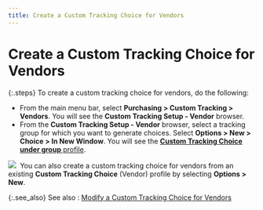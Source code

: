 ```yaml
---
title: Create a Custom Tracking Choice for Vendors
---
```


# Create a Custom Tracking Choice for Vendors


{:.steps}
To create a custom tracking choice for vendors,  do the following:

- From the main  menu bar, select **Purchasing &gt; Custom 
 Tracking &gt; Vendors**. You will see the **Custom 
 Tracking Setup - Vendor** browser.
- From the **Custom Tracking Setup - Vendor** browser,  select a tracking group for which you want to generate choices. Select  **Options &gt; New &gt; Choice &gt; In 
 New Window**. You will see the [**Custom Tracking Choice under group** profile]({{site.ct_baseurl}}/vendor-tracking/the_custom_tracking_choice_profile_(vendors).html).



![]({{site.ct_baseurl}}/img/note.gif)  You  can also create a custom tracking choice for vendors from an existing  **Custom Tracking Choice** (Vendor)  profile by selecting **Options &gt; New**.


{:.see_also}
See also
: [Modify  a Custom Tracking Choice for Vendors]({{site.ct_baseurl}}/vendor-tracking/modify_a_custom_tracking_choice_for_vendors.html)
